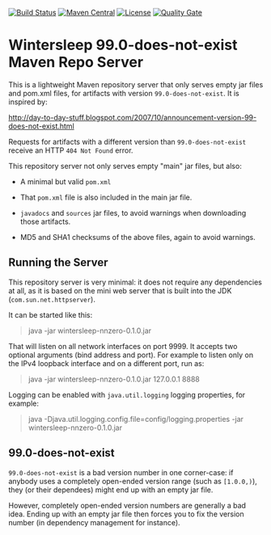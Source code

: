 [![Build Status](https://travis-ci.org/dverstap/wintersleep-nnzero.svg?branch=master)](https://travis-ci.org/dverstap/wintersleep-nnzero)
[![Maven Central](https://img.shields.io/maven-central/v/org.wintersleep.nnzero/wintersleep-nnwero.svg)]()
[![License](https://img.shields.io/github/license/dverstap/wintersleep-nnzero.svg)]()
[![Quality Gate](https://sonarqube.com/api/badges/gate?key=org.wintersleep.nnzero:wintersleep-nnzero)](https://sonarqube.com/dashboard/index/org.wintersleep.nnzero:wintersleep-nnzero)

Wintersleep 99.0-does-not-exist Maven Repo Server
=================================================

This is a lightweight Maven repository server that only serves empty
jar files and pom.xml files, for artifacts with version
`99.0-does-not-exist`. It is inspired by:

http://day-to-day-stuff.blogspot.com/2007/10/announcement-version-99-does-not-exist.html

Requests for artifacts with a different version than
`99.0-does-not-exist` receive an HTTP `404 Not Found` error.

This repository server not only serves empty "main" jar files, but
also:

- A minimal but valid `pom.xml`

- That `pom.xml` file is also included in the main jar file.

- `javadocs` and `sources` jar files, to avoid warnings when
  downloading those artifacts.

- MD5 and SHA1 checksums of the above files, again to avoid warnings.


Running the Server
------------------

This repository server is very minimal: it does not require any
dependencies at all, as it is based on the mini web server that is
built into the JDK (`com.sun.net.httpserver`).

It can be started like this:

> java -jar wintersleep-nnzero-0.1.0.jar

That will listen on all network interfaces on port 9999. It accepts
two optional arguments (bind address and port). For example to listen
only on the IPv4 loopback interface and on a different port, run as:

> java -jar wintersleep-nnzero-0.1.0.jar 127.0.0.1 8888

Logging can be enabled with `java.util.logging` logging properties,
for example:

> java -Djava.util.logging.config.file=config/logging.properties -jar wintersleep-nnzero-0.1.0.jar


99.0-does-not-exist
-------------------

`99.0-does-not-exist` is a bad version number in one corner-case: if
anybody uses a completely open-ended version range (such as
`[1.0.0,)`), they (or their dependees) might end up with an empty jar
file.

However, completely open-ended version numbers are generally a bad
idea. Ending up with an empty jar file then forces you to fix the
version number (in dependency management for instance).
